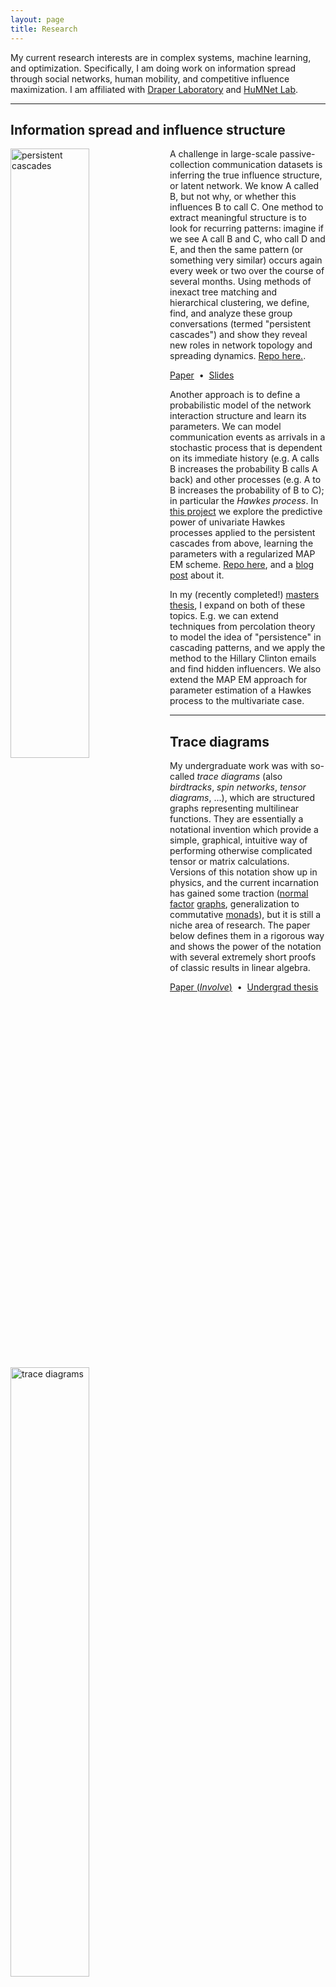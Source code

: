 ```yaml
---
layout: page
title: Research
---
```


My current research interests are in complex systems, machine learning, and optimization.  Specifically, I am doing work on information spread through social networks, human mobility, and competitive influence maximization.  I am affiliated with [Draper Laboratory](http://www.draper.com) and [HuMNet Lab](http://humnetlab.mit.edu).

<hr>

## Information spread and influence structure

<img align="left" width="50%" src="{{ site.baseurl }}/images/persistent.png" alt="persistent cascades">

A challenge in large-scale passive-collection communication datasets is inferring the true influence structure, or latent network.   We know A called B, but not why, or whether this influences B to call C.  One method to extract meaningful structure is to look for recurring patterns: imagine if we see A call B and C, who call D and E, and then the same pattern (or something very similar) occurs again every week or two over the course of several months.  Using methods of inexact tree matching and hierarchical clustering, we define, find, and analyze these group conversations (termed "persistent cascades") and show they reveal new roles in network topology and spreading dynamics.  <a href="https://github.com/stmorse/cascades">Repo here.</a>.

<a href="{{ site.baseurl }}/docs/BigD348.pdf">Paper</a>&nbsp;&nbsp;&#8226;&nbsp;
<a href="{{ site.baseurl }}/docs/persistent-cascades-ieee.pdf">Slides</a>

Another approach is to define a probabilistic model of the network interaction structure and learn its parameters.  We can model communication events as arrivals in a stochastic process that is dependent on its immediate history (e.g. A calls B increases the probability B calls A back) and other processes (e.g. A to B increases the probability of B to C); in particular the <i>Hawkes process</i>.  In <a href="{{ site.baseurl }}/docs/6-867-final-writeup.pdf">this project</a> we explore the predictive power of univariate Hawkes processes applied to the persistent cascades from above, learning the parameters with a regularized MAP EM scheme.  <a href="https://github.com/stmorse/hawkes">Repo here</a>, and a <a href="https://stmorse.github.io/journal/Hawkes-python.html">blog post</a> about it.

In my (recently completed!) <a href="{{ site.baseurl }}/docs/orc-thesis">masters thesis</a>, I expand on both of these topics.  E.g. we can extend techniques from percolation theory to model the idea of "persistence" in cascading patterns, and we apply the method to the Hillary Clinton emails and find hidden influencers.  We also extend the MAP EM approach for parameter estimation of a Hawkes process to the multivariate case.  

<hr>

## Trace diagrams

<img align="left" width="50%" src="{{ site.baseurl }}/images/diagrams.png" alt="trace diagrams">

My undergraduate work was with so-called *trace diagrams* (also *birdtracks*, *spin networks*, *tensor diagrams*, ...), which are structured graphs representing multilinear functions.  They are essentially a notational invention which provide a simple, graphical, intuitive way of performing otherwise complicated tensor or matrix calculations.  Versions of this notation show up in physics, and the current incarnation has gained some traction (<a href="http://arxiv.org/pdf/1102.0316.pdf">normal factor</a> <a href="http://arxiv.org/pdf/1004.3833.pdf">graphs</a>, generalization to commutative <a href="http://dl.acm.org/citation.cfm?id=1596553">monads</a>), but it is still a niche area of research.  The paper below defines them in a rigorous way and shows the power of the notation with several extremely short proofs of classic results in linear algebra.

<a href="{{ site.baseurl }}/docs/tracediagrams.pdf">Paper (<i>Involve</i>)</a>&nbsp;&nbsp;&#8226;&nbsp;
<a href="{{ site.baseurl }}/docs/mainthesis.pdf">Undergrad thesis</a>
